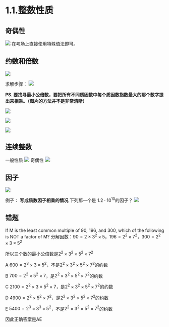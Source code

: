 # 1.1.整数性质

## 奇偶性
![](_v_images/20201031120221836_12903.png)
在考场上直接使用特殊值法即可。

## 约数和倍数
![](_v_images/20201031120434934_4111.png)

求解步骤：
![](_v_images/20201031120527962_14952.png)

**PS. 要找寻最小公倍数，要把所有不同质因数中每个质因数指数最大的那个数字提出来相乘。（图片的方法并不是非常清晰）**

![](_v_images/20201031125034586_11997.png)

![](_v_images/20201031125400044_9712.png)

![](_v_images/20201031125653191_30351.png)

## 连续整数

一般性质
![](_v_images/20201031155802043_180.png)
奇偶性
![](_v_images/20201031155823285_22297.png)

## 因子
![](_v_images/20201031160015211_20025.png)

例子：
**写成质数因子相乘的情况**
下列那一个是 $1.2 \cdot 10^{10}$的因子？
![](_v_images/20201031160422465_25502.png)


## 错题

If M is the least common multiple of 90, 196, and 300, which of the following is NOT a factor of M?
分解因数：$90=2\times {{3}^{2}}\times 5$，$196={{2}^{2}}\times {{7}^{2}}$，$300={{2}^{2}}\times 3\times {{5}^{2}}$



所以三个数的最小公倍数是${{2}^{2}}\times {{3}^{2}}\times {{5}^{2}}\times {{7}^{2}}$



A $600={{2}^{3}}\times 3\times {{5}^{2}}$，不是${{2}^{2}}\times {{3}^{2}}\times {{5}^{2}}\times {{7}^{2}}$的约数



B $700={{2}^{2}}\times {{5}^{2}}\times 7$，是${{2}^{2}}\times {{3}^{2}}\times {{5}^{2}}\times {{7}^{2}}$的约数



C $2100={{2}^{2}}\times 3\times {{5}^{2}}\times 7$，是${{2}^{2}}\times {{3}^{2}}\times {{5}^{2}}\times {{7}^{2}}$的约数



D $4900={{2}^{2}}\times {{5}^{2}}\times {{7}^{2}}$，是${{2}^{2}}\times {{3}^{2}}\times {{5}^{2}}\times {{7}^{2}}$的约数



E $5400={{2}^{3}}\times {{3}^{3}}\times {{5}^{2}}$，不是${{2}^{2}}\times {{3}^{2}}\times {{5}^{2}}\times {{7}^{2}}$的约数



因此正确答案是AE